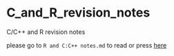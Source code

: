 # C_and_R_revision_notes
C/C++ and R revision notes

please go to `R and C:C++ notes.md` to read or press [here]([https://github.com/L1u2c3a4s5862/C_and_R_revision_notes/R%and%C:C++%notes.md](https://github.com/L1u2c3a4s5862/C_and_R_revision_notes/blob/main/R%20and%20C:C%2B%2B%20notes.md))

